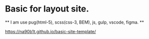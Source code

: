 # Basic for layout site.

** I am use pug(html-5), scss(css-3, BEM), js, gulp, vscode, figma. **

https://na90b1t.github.io/basic-site-template/
